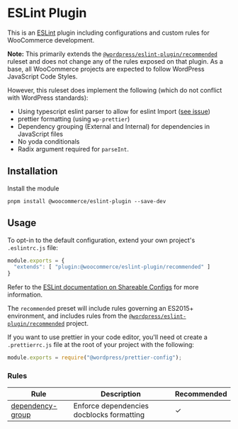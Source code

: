 # ESLint Plugin

This is an [ESLint](https://eslint.org/) plugin including configurations and custom rules for WooCommerce development.

**Note:** This primarily extends the [`@wordpress/eslint-plugin/recommended`](https://github.com/WordPress/gutenberg/tree/trunk/packages/eslint-plugin) ruleset and does not change any of the rules exposed on that plugin. As a base, all WooCommerce projects are expected to follow WordPress JavaScript Code Styles.

However, this ruleset does implement the following (which do not conflict with WordPress standards):

-   Using typescript eslint parser to allow for eslint Import ([see issue](https://github.com/gajus/eslint-plugin-jsdoc/issues/604#issuecomment-653962767))
-   prettier formatting (using `wp-prettier`)
-   Dependency grouping (External and Internal) for dependencies in JavaScript files
-   No yoda conditionals
-   Radix argument required for `parseInt`.

## Installation

Install the module

```
pnpm install @woocommerce/eslint-plugin --save-dev
```

## Usage

To opt-in to the default configuration, extend your own project's `.eslintrc.js` file:

```js
module.exports = {
  "extends": [ "plugin:@woocommerce/eslint-plugin/recommended" ]
}
```

Refer to the [ESLint documentation on Shareable Configs](http://eslint.org/docs/developer-guide/shareable-configs) for more information.

The `recommended` preset will include rules governing an ES2015+ environment, and includes rules from the [`@wordpress/eslint-plugin/recommended`](https://github.com/WordPress/gutenberg/tree/trunk/packages/eslint-plugin) project.

If you want to use prettier in your code editor, you'll need ot create a `.prettierrc.js` file at the root of your project with the following:

```js
module.exports = require("@wordpress/prettier-config");
```

### Rules

| Rule                                                                       | Description                               | Recommended |
| -------------------------------------------------------------------------- | ----------------------------------------- | ----------- |
| [dependency-group](/packages/eslint-plugin/docs/rules/dependency-group.md) | Enforce dependencies docblocks formatting | ✓           |
